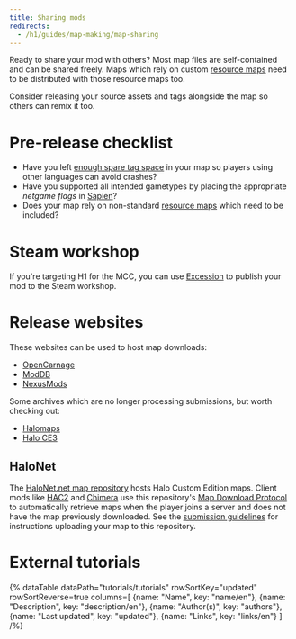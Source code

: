 ```yaml
---
title: Sharing mods
redirects:
  - /h1/guides/map-making/map-sharing
---
```

Ready to share your mod with others? Most map files are self-contained and can be shared freely. Maps which rely on custom [resource maps](~maps#resource-maps) need to be distributed with those resource maps too.

Consider releasing your source assets and tags alongside the map so others can remix it too.

# Pre-release checklist
* Have you left [enough spare tag space](~maps#limits) in your map so players using other languages can avoid crashes?
* Have you supported all intended gametypes by placing the appropriate _netgame flags_ in [Sapien](~h1a-sapien)?
* Does your map rely on non-standard [resource maps](~maps#resource-maps) which need to be included?

# Steam workshop
If you're targeting H1 for the MCC, you can use [Excession](~) to publish your mod to the Steam workshop.

# Release websites
These websites can be used to host map downloads:

* [OpenCarnage](https://opencarnage.net/)
* [ModDB](https://www.moddb.com/games/halo-combat-evolved/mods)
* [NexusMods](https://www.nexusmods.com/halo)

Some archives which are no longer processing submissions, but worth checking out:

* [Halomaps](http://halomaps.org/)
* [Halo CE3](https://haloce3.com/)

## HaloNet
The [HaloNet.net map repository][halonet-repo] hosts Halo Custom Edition maps. Client mods like [HAC2](~) and [Chimera](~) use this repository's [Map Download Protocol][halonet-dl] to automatically retrieve maps when the player joins a server and does not have the map previously downloaded. See the [submission guidelines][halonet-submit] for instructions uploading your map to this repository.

[halonet-repo]: http://maps.halonet.net/maplist.php
[halonet-dl]: http://wiki.halonet.net/index.php/HaloNet_Map_Download_Protocol
[halonet-submit]: http://wiki.halonet.net/index.php/HaloNet_Halo_CE_and_PC_Map_repo

# External tutorials
{% dataTable
  dataPath="tutorials/tutorials"
  rowSortKey="updated"
  rowSortReverse=true
  columns=[
    {name: "Name", key: "name/en"},
    {name: "Description", key: "description/en"},
    {name: "Author(s)", key: "authors"},
    {name: "Last updated", key: "updated"},
    {name: "Links", key: "links/en"}
  ]
/%}